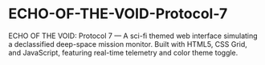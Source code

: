# ECHO-OF-THE-VOID-Protocol-7
ECHO OF THE VOID: Protocol 7 — A sci-fi themed web interface simulating a declassified deep-space mission monitor. Built with HTML5, CSS Grid, and JavaScript, featuring real-time telemetry and color theme toggle.
